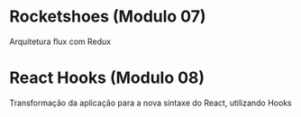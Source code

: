# Rocketshoes (Modulo 07)

Arquitetura flux com Redux

# React Hooks (Modulo 08)

Transformação da aplicação para a nova sintaxe do React, utilizando Hooks
